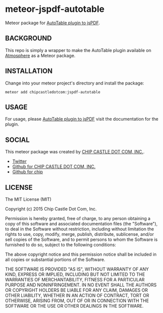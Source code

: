 # meteor-jspdf-autotable

Meteor package for [AutoTable plugin to jsPDF](https://github.com/someatoms/jsPDF-AutoTable).


## BACKGROUND

This repo is simply a wrapper to make the AutoTable plugin available on
[Atmosphere](https://atmospherejs.com/chipcastledotcom/meteor-jspdf?q=chipcastledotcom) 
as a Meteor package.


## INSTALLATION

Change into your meteor project's directory and install the package:

    meteor add chipcastledotcom:jspdf-autotable


## USAGE

For usage, please [AutoTable plugin to jsPDF](https://github.com/someatoms/jsPDF-AutoTable)
visit the documentation for the plugin.


## SOCIAL

This meteor package was created by [CHIP CASTLE DOT COM, INC.](http://chipcastle.com).

* [Twitter](https://twitter.com/chipcastle)
* [Github for CHIP CASTLE DOT COM, INC.](https://github.com/chipcastledotcom)
* [Github for chip](https://github.com/chip)


## LICENSE

The MIT License (MIT)

Copyright (c) 2015 Chip Castle Dot Com, Inc.

Permission is hereby granted, free of charge, to any person obtaining
a copy of this software and associated documentation files (the
"Software"), to deal in the Software without restriction, including
without limitation the rights to use, copy, modify, merge, publish,
distribute, sublicense, and/or sell copies of the Software, and to
permit persons to whom the Software is furnished to do so, subject to
the following conditions:

The above copyright notice and this permission notice shall be included
in all copies or substantial portions of the Software.

THE SOFTWARE IS PROVIDED "AS IS", WITHOUT WARRANTY OF ANY KIND, EXPRESS
OR IMPLIED, INCLUDING BUT NOT LIMITED TO THE WARRANTIES OF
MERCHANTABILITY, FITNESS FOR A PARTICULAR PURPOSE AND NONINFRINGEMENT.
IN NO EVENT SHALL THE AUTHORS OR COPYRIGHT HOLDERS BE LIABLE FOR ANY
CLAIM, DAMAGES OR OTHER LIABILITY, WHETHER IN AN ACTION OF CONTRACT,
TORT OR OTHERWISE, ARISING FROM, OUT OF OR IN CONNECTION WITH THE
SOFTWARE OR THE USE OR OTHER DEALINGS IN THE SOFTWARE.
